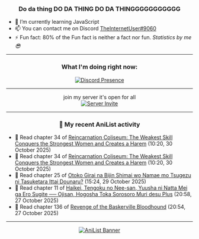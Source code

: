 <div align="center">

### Do da thing DO DA THING DO DA THINGGGGGGGGGGG
</div>

- 🌱 I’m currently learning JavaScript
- 📫 You can contact me on Discord [TheInternetUser#9060](https://discord.com/users/534117072796385300)
- ⚡ Fun fact: 80% of the Fun fact is neither a fact nor fun. _Statistics by me 😎_
<hr>

<div align="center">

### What I'm doing right now:
[![Discord Presence](https://lanyard.cnrad.dev/api/534117072796385300)](https://discord.com/users/534117072796385300)
<hr>

join my server it's open for all <br>
[![Server Invite](https://invidget.switchblade.xyz/bfYgVHxrSs)](https://discord.gg/bfYgVHxrSs)

<hr>
  
### 🌸 My recent AniList activity

</div>

<!-- ANILIST_ACTIVITY:start -->

-   📖 Read chapter 34 of [Reincarnation Coliseum: The Weakest Skill Conquers the Strongest Women and Creates a Harem](https://anilist.co/manga/152284) (10:20, 30 October 2025)
-   📖 Read chapter 34 of [Reincarnation Coliseum: The Weakest Skill Conquers the Strongest Women and Creates a Harem](https://anilist.co/manga/152284) (10:20, 30 October 2025)
-   📖 Read chapter 25 of [Otoko Girai na Bijin Shimai wo Namae mo Tsugezu ni Tasuketara Ittai Dounaru?](https://anilist.co/manga/163004) (15:24, 29 October 2025)
-   📖 Read chapter 11 of [Haikei, Tengoku no Nee-san, Yuusha ni Natta Mei ga Ero Sugite ── Ojisan, Hogosha Toka Sorosoro Muri desu Plus](https://anilist.co/manga/187654) (20:58, 27 October 2025)
-   📖 Read chapter 136 of [Revenge of the Baskerville Bloodhound](https://anilist.co/manga/163824) (20:54, 27 October 2025)

<!-- ANILIST_ACTIVITY:end -->
<hr>

<div align="center">

[![AniList Banner](https://img.anili.st/User/929966)](https://anilist.co/user/TheInternetUser)

<!-- ![Profile views](https://gpvc.arturio.dev/TheInternetUse7) Since 2023-01-09 -->
<br>


</div>

